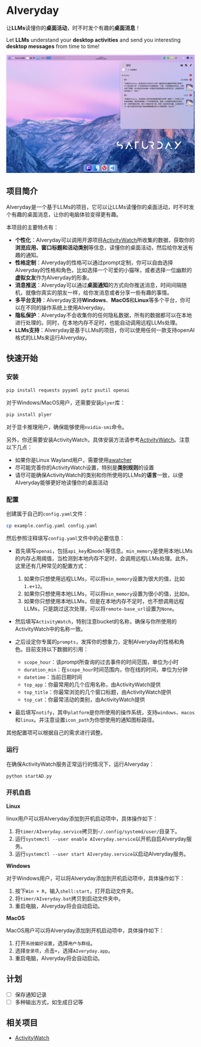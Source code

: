 # AIveryday
让**LLMs**读懂你的**桌面活动**，时不时发个有趣的**桌面消息**！

Let **LLMs** understand your **desktop activities** and send you interesting **desktop messages** from time to time!

![AIveryday](assets/AIveryday.jpg)

## 项目简介
AIveryday是一个基于LLMs的项目，它可以让LLMs读懂你的桌面活动，时不时发个有趣的桌面消息，让你的电脑体验变得更有趣。

本项目的主要特点有：
- **个性化**：AIveryday可以调用开源项目[ActivityWatch](https://github.com/ActivityWatch/activitywatch)所收集的数据，获取你的**浏览应用、窗口标题和活动类别**等信息，读懂你的桌面活动，然后给你发送有趣的通知。
- **性格定制**：AIveryday的性格可以通过prompt定制，你可以自由选择AIveryday的性格和角色，比如选择一个可爱的小猫咪，或者选择一位幽默的**虚拟女友**作为AIveryday的形象。
- **消息推送**：AIveryday可以通过**桌面通知**的方式向你推送消息，时间间隔随机，就像你真实的朋友一样，给你发消息或者分享一些有趣的事情。
- **多平台支持**：AIveryday支持**Windows**、**MacOS**和**Linux**等多个平台，你可以在不同的操作系统上使用AIveryday。
- **隐私保护**：AIveryday不会收集你的任何隐私数据，所有的数据都可以在本地进行处理的。同时，在本地内存不足时，也能自动调用远程LLMs处理。
- **LLMs支持**：AIveryday是基于LLMs的项目，你可以使用任何一款支持openAI格式的LLMs来运行AIveryday。

## 快速开始
### 安装
```bash
pip install requests pyyaml pytz psutil openai
```
对于Windows/MacOS用户，还需要安装`plyer`库：
```bash
pip install plyer
```
对于显卡推理用户，确保能够使用`nvidia-smi`命令。

另外，你还需要安装ActivityWatch，具体安装方法请参考[ActivityWatch](https://github.com/ActivityWatch/activitywatch)。注意以下几点：
- 如果你是Linux Wayland用户，需要使用[awatcher](https://github.com/2e3s/awatcher)
- 尽可能完善你的ActivityWatch设置，特别是**类别规则**的设置
- 请尽可能确保ActivityWatch的类别和你所使用的LLMs的**语言**一致，以便AIveryday能够更好地读懂你的桌面活动

### 配置
创建属于自己的`config.yaml`文件：
```bash
cp example.config.yaml config.yaml
```
然后参照注释填写`config.yaml`文件中的必要信息：

- 首先填写`openai`，包括`api_key`和`model`等信息。`min_memory`是使用本地LLMs的内存占用阈值，当检测到本地内存不足时，会调用远程LLMs处理。此外，这里还有几种常见的配置方式：
    1. 如果你只想使用远程LLMs，可以将`min_memory`设置为很大的值，比如`1.e+12`。
    2. 如果你只想使用本地LLMs，可以将`min_memory`设置为很小的值，比如`0`。
    3. 如果你只想使用本地LLMs，但是在本地内存不足时，也不想调用远程LLMs，只是跳过这次处理，可以将`remote-base_url`设置为`None`。

- 然后填写`ActivityWatch`，特别注意bucket的名称，确保与你所使用的ActivityWatch中的名称一致。

- 之后设定你专属的`prompts`，发挥你的想象力，定制AIveryday的性格和角色。目前支持以下数据的引用：
    - `scope_hour`：该prompt所查询的过去事件的时间范围，单位为小时
    - `duration_min`：在`scope_hour`时间范围内，你在线的时间，单位为分钟
    - `datetime`：当前日期时间
    - `top_app`：你最常用的几个应用名称，由ActivityWatch提供
    - `top_title`：你最常浏览的几个窗口标题，由ActivityWatch提供
    - `top_cat`：你最常活动的类别，由ActivityWatch提供

- 最后填写`notify`，其中`platform`是你所使用的操作系统，支持`windows`、`macos`和`linux`。并注意设置`icon_path`为你想使用的通知图标路径。

其他配置项可以根据自己的需求进行调整。

### 运行
在确保ActivityWatch服务正常运行的情况下，运行AIveryday：
```bash
python startAD.py
```

### 开机自启
**Linux**

linux用户可以将AIveryday添加到开机启动项中，具体操作如下：
1. 将`timer/AIveryday.service`拷贝到`~/.config/systemd/user/`目录下。
2. 运行`systemctl --user enable AIveryday.service`以开机自启AIveryday服务。
3. 运行`systemctl --user start AIveryday.service`以启动AIveryday服务。

**Windows**

对于Windows用户，可以将AIveryday添加到开机启动项中，具体操作如下：
1. 按下`Win + R`，输入`shell:start`，打开启动文件夹。
2. 将`timer/AIveryday.bat`拷贝到启动文件夹中。
3. 重启电脑，AIveryday将会自动启动。

**MacOS**

MacOS用户可以将AIveryday添加到开机启动项中，具体操作如下：
1. 打开`系统偏好设置`，选择`用户与群组`。
2. 选择`登录项`，点击`+`，选择`AIveryday.app`。
3. 重启电脑，AIveryday将会自动启动。

## 计划
- [ ] 保存通知记录
- [ ] 多种输出方式，如生成日记等

## 相关项目
- [ActivityWatch](https://github.com/ActivityWatch/activitywatch)
